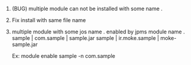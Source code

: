 1. (BUG) multiple module can not be installed with some name .
2. Fix install with same file name
3. multiple module with some jos name . 
   enabled by jpms module name . 
   sample    |  com.sample      | sample.jar
   sample    |  ir.moke.sample  | moke-sample.jar
   
   Ex: module enable sample -n com.sample